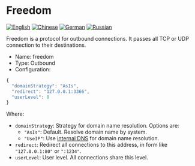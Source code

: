# Freedom

[![English](../../resources/english.svg)](https://www.v2ray.com/en/configuration/protocols/freedom.html) [![Chinese](../../resources/chinese.svg)](https://www.v2ray.com/chapter_02/protocols/freedom.html) [![German](../../resources/german.svg)](https://www.v2ray.com/de/configuration/protocols/freedom.html) [![Russian](../../resources/russian.svg)](https://www.v2ray.com/ru/configuration/protocols/freedom.html)

Freedom is a protocol for outbound connections. It passes all TCP or UDP connection to their destinations.

* Name: freedom
* Type: Outbound
* Configuration:

```javascript
{
  "domainStrategy": "AsIs",
  "redirect": "127.0.0.1:3366",
  "userLevel": 0
}
```

Where:

* `domainStrategy`: Strategy for domain name resolution. Options are: 
  * `"AsIs"`: Default. Resolve domain name by system.
  * `"UseIP"`: Use [internal DNS](../dns.md) for domain name resolution.
* `redirect`: Redirect all connections to this address, in form like `"127.0.0.1:80"` or `":1234"`.
* `userLevel`: User level. All connections share this level.